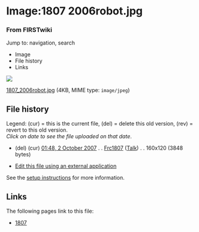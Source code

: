 

# Image:1807 2006robot.jpg

### From FIRSTwiki

Jump to: navigation, search

  * Image
  * File history
  * Links

![](/media/f/f9/1807_2006robot.jpg)

[1807_2006robot.jpg](/media/f/f9/1807_2006robot.jpg "1807 2006robot.jpg" )
(4KB, MIME type: `image/jpeg`)

## File history

Legend: (cur) = this is the current file, (del) = delete this old version,
(rev) = revert to this old version.  
_Click on date to see the file uploaded on that date_.

  * (del) (cur) [01:48, 2 October 2007](/media/f/f9/1807_2006robot.jpg "/media/f/f9/1807 2006robot.jpg" ) . . [Frc1807](/index.php?title=User:Frc1807&action=edit "User:Frc1807" ) ([Talk](/index.php/User_talk:Frc1807 "User talk:Frc1807" )) . . 160x120 (3848 bytes)
  

  * [Edit this file using an external application](/index.php?title=Image:1807_2006robot.jpg&action=edit&externaledit=true&mode=file "Image:1807 2006robot.jpg" )

See the [setup
instructions](http://meta.wikimedia.org/wiki/Help:External_editors
"http://meta.wikimedia.org/wiki/Help:External_editors" ) for more information.

## Links

The following pages link to this file:

  * [1807](/index.php/1807 "1807" )

